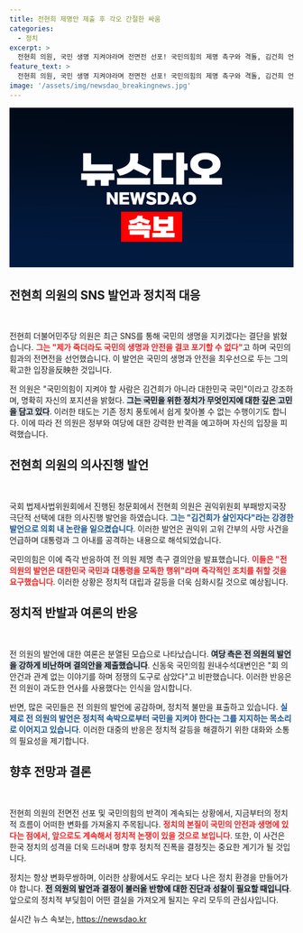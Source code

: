 ```yaml
---
title: 전현희 제명안 제출 후 각오 간절한 싸움
categories:
  - 정치
excerpt: >
  전현희 의원, 국민 생명 지켜야라며 전면전 선포! 국민의힘의 제명 촉구와 격돌, 김건희 언급하며 정권의 안위를 질타하다. 클릭해서 전쟁의 서막을 확인해보세요!
feature_text: >
  전현희 의원, 국민 생명 지켜야라며 전면전 선포! 국민의힘의 제명 촉구와 격돌, 김건희 언급하며 정권의 안위를 질타하다. 클릭해서 전쟁의 서막을 확인해보세요!
image: '/assets/img/newsdao_breakingnews.jpg'
---
```


<p><img src="/assets/img/newsdao_breakingnews.jpg" alt="koreaapp 속보" /></p>

<h2 data-ke-size="size26">전현희 의원의 SNS 발언과 정치적 대응</h2>

<p data-ke-size="size16">&nbsp;</p>

<p>전현희 더불어민주당 의원은 최근 SNS를 통해 국민의 생명을 지키겠다는 결단을 밝혔습니다. <b><span style="color: #ee2323;">그는 "제가 죽더라도 국민의 생명과 안전을 결코 포기할 수 없다"</span></b>고 하며 국민의힘과의 전면전을 선언했습니다. 이 발언은 국민의 생명과 안전을 최우선으로 두는 그의 확고한 입장을反映한 것입니다. </p>

<p>전 의원은 "국민의힘이 지켜야 할 사람은 김건희가 아니라 대한민국 국민"이라고 강조하며, 명확히 자신의 포지션을 밝혔다. <b><span style="background-color: #21538527;">그는 국민을 위한 정치가 무엇인지에 대한 깊은 고민을 담고 있다</span></b>. 이러한 태도는 기존 정치 풍토에서 쉽게 찾아볼 수 없는 수행이기도 합니다. 이에 따라 전 의원은 정부와 여당에 대한 강력한 반격을 예고하며 자신의 입장을 피력했습니다. </p>

<h2 data-ke-size="size26">전현희 의원의 의사진행 발언</h2>

<p data-ke-size="size16">&nbsp;</p>

<p>국회 법제사법위원회에서 진행된 청문회에서 전현희 의원은 권익위원회 부패방지국장 극단적 선택에 대한 의사진행 발언을 하였습니다. <b><span style="color: #1a5490;">그는 "김건희가 살인자다"라는 강경한 발언으로 의회 내 논란을 일으켰습니다</span></b>. 이러한 발언은 권익위 고위 간부의 사망 사건을 언급하며 대통령과 그 아내를 공격하는 내용으로 해석되었습니다.</p>

<p>국민의힘은 이에 즉각 반응하여 전 의원 제명 촉구 결의안을 발표했습니다. <b><span style="color: #ee2323;">이들은 "전 의원의 발언은 대한민국 국민과 대통령을 모독한 행위"라며 즉각적인 조치를 취할 것을 요구했습니다</span></b>. 이러한 상황은 정치적 대립과 갈등을 더욱 심화시킬 것으로 예상됩니다. </p>

<h2 data-ke-size="size26">정치적 반발과 여론의 반응</h2>

<p data-ke-size="size16">&nbsp;</p>

<p>전 의원의 발언에 대한 여론은 분열된 모습으로 나타났습니다. <b><span style="background-color: #21538527;">여당 측은 전 의원의 발언을 강하게 비난하며 결의안을 제출했습니다</span></b>. 신동욱 국민의힘 원내수석대변인은 "회 의 안건과 관계 없는 이야기를 하며 정쟁의 도구로 삼았다"고 비판했습니다. 이러한 반응은 전 의원이 과도한 언사를 사용했다는 인식을 암시합니다. </p>

<p>반면, 많은 국민들은 전 의원의 발언에 공감하며, 정치적 불만을 표출하고 있습니다. <b><span style="color: #1a5490;">실제로 전 의원의 발언은 정치적 속박으로부터 국민을 지켜야 한다는 그를 지지하는 목소리로 이어지고 있습니다</span></b>. 이러한 대중의 반응은 정치적 갈등을 해결하기 위한 대화와 소통의 필요성을 제기합니다. </p>

<h2 data-ke-size="size26">향후 전망과 결론</h2>

<p data-ke-size="size16">&nbsp;</p>

<p>전현희 의원의 전면전 선포 및 국민의힘의 반격이 계속되는 상황에서, 지금부터의 정치적 흐름이 어떠한 변화를 가져올지 주목됩니다. <b><span style="color: #ee2323;">정치의 본질이 국민의 안전과 생명에 있다는 점에서, 앞으로도 계속해서 정치적 논쟁이 있을 것으로 보입니다</span></b>. 또한, 이 사건은 한국 정치의 성격을 더욱 드러내며 향후 정치적 진폭을 결정짓는 중요한 계기가 될 것입니다. </p>

<p>정치는 항상 변화무쌍하며, 이러한 상황에서도 우리는 보다 나은 정치 환경을 만들어가야 합니다. <b><span style="background-color: #21538527;">전 의원의 발언과 결정이 불러올 반향에 대한 진단과 성찰이 필요할 때입니다</span></b>. 앞으로의 정치적 부딪힘이 어떤 결실을 가져오게 될지는 우리 모두의 관심사입니다.</p>
실시간 뉴스 속보는, <a href="https://newsdao.kr" rel="dofollow">https://newsdao.kr</a>


